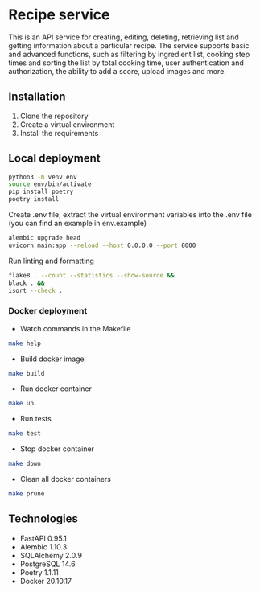 # Recipe service

This is an API service for creating, editing, deleting, retrieving list and getting information about a particular recipe. The service supports basic and advanced functions, such as filtering by ingredient list, cooking step times and sorting the list by total cooking time, user authentication and authorization, the ability to add a score, upload images and more.


## Installation
1. Clone the repository
2. Create a virtual environment
3. Install the requirements


## Local deployment
```bash
python3 -m venv env
source env/bin/activate
pip install poetry
poetry install
```

Create .env file, extract the virtual environment variables into the .env file (you can find an example in env.example)

```bash
alembic upgrade head
uvicorn main:app --reload --host 0.0.0.0 --port 8000
```

Run linting and formatting
```bash
flake8 . --count --statistics --show-source &&
black . && 
isort --check .
```

### Docker deployment

* Watch commands in the Makefile

```bash
make help
```

* Build docker image

```bash
make build
```

* Run docker container

```bash
make up
```

* Run tests

```bash
make test
```

* Stop docker container

```bash
make down
```

* Clean all docker containers

```bash
make prune
```

## Technologies
* FastAPI 0.95.1
* Alembic 1.10.3
* SQLAlchemy 2.0.9
* PostgreSQL 14.6
* Poetry 1.1.11
* Docker 20.10.17